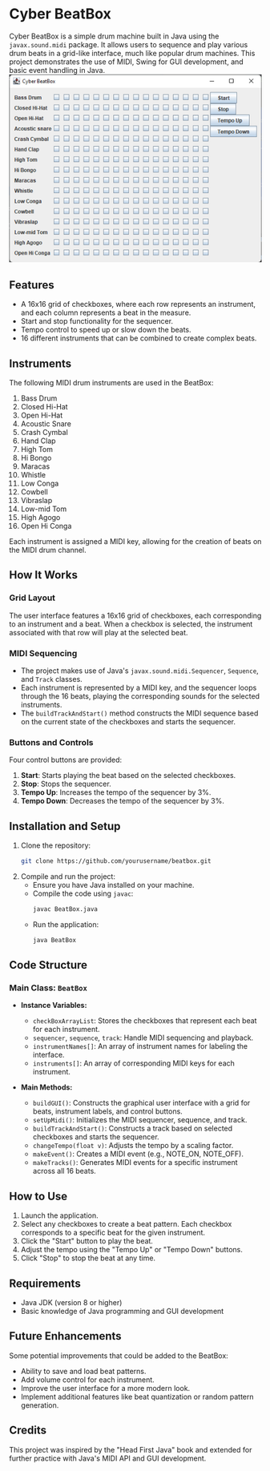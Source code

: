 # Cyber BeatBox

Cyber BeatBox is a simple drum machine built in Java using the `javax.sound.midi` package. It allows users to sequence and play various drum beats in a grid-like interface, much like popular drum machines. This project demonstrates the use of MIDI, Swing for GUI development, and basic event handling in Java.
_![Beat Box UI](img_1.png)_

## Features
- A 16x16 grid of checkboxes, where each row represents an instrument, and each column represents a beat in the measure.
- Start and stop functionality for the sequencer.
- Tempo control to speed up or slow down the beats.
- 16 different instruments that can be combined to create complex beats.

## Instruments
The following MIDI drum instruments are used in the BeatBox:

1. Bass Drum
2. Closed Hi-Hat
3. Open Hi-Hat
4. Acoustic Snare
5. Crash Cymbal
6. Hand Clap
7. High Tom
8. Hi Bongo
9. Maracas
10. Whistle
11. Low Conga
12. Cowbell
13. Vibraslap
14. Low-mid Tom
15. High Agogo
16. Open Hi Conga

Each instrument is assigned a MIDI key, allowing for the creation of beats on the MIDI drum channel.

## How It Works

### Grid Layout
The user interface features a 16x16 grid of checkboxes, each corresponding to an instrument and a beat. When a checkbox is selected, the instrument associated with that row will play at the selected beat.

### MIDI Sequencing
- The project makes use of Java's `javax.sound.midi.Sequencer`, `Sequence`, and `Track` classes.
- Each instrument is represented by a MIDI key, and the sequencer loops through the 16 beats, playing the corresponding sounds for the selected instruments.
- The `buildTrackAndStart()` method constructs the MIDI sequence based on the current state of the checkboxes and starts the sequencer.

### Buttons and Controls
Four control buttons are provided:
1. **Start**: Starts playing the beat based on the selected checkboxes.
2. **Stop**: Stops the sequencer.
3. **Tempo Up**: Increases the tempo of the sequencer by 3%.
4. **Tempo Down**: Decreases the tempo of the sequencer by 3%.

## Installation and Setup

1. Clone the repository:
    ```bash
    git clone https://github.com/yourusername/beatbox.git
    ```
2. Compile and run the project:
    - Ensure you have Java installed on your machine.
    - Compile the code using `javac`:
        ```bash
        javac BeatBox.java
        ```
    - Run the application:
        ```bash
        java BeatBox
        ```

## Code Structure

### Main Class: `BeatBox`
- **Instance Variables:**
    - `checkBoxArrayList`: Stores the checkboxes that represent each beat for each instrument.
    - `sequencer`, `sequence`, `track`: Handle MIDI sequencing and playback.
    - `instrumentNames[]`: An array of instrument names for labeling the interface.
    - `instruments[]`: An array of corresponding MIDI keys for each instrument.

- **Main Methods:**
    - `buildGUI()`: Constructs the graphical user interface with a grid for beats, instrument labels, and control buttons.
    - `setUpMidi()`: Initializes the MIDI sequencer, sequence, and track.
    - `buildTrackAndStart()`: Constructs a track based on selected checkboxes and starts the sequencer.
    - `changeTempo(float v)`: Adjusts the tempo by a scaling factor.
    - `makeEvent()`: Creates a MIDI event (e.g., NOTE_ON, NOTE_OFF).
    - `makeTracks()`: Generates MIDI events for a specific instrument across all 16 beats.

## How to Use
1. Launch the application.
2. Select any checkboxes to create a beat pattern. Each checkbox corresponds to a specific beat for the given instrument.
3. Click the "Start" button to play the beat.
4. Adjust the tempo using the "Tempo Up" or "Tempo Down" buttons.
5. Click "Stop" to stop the beat at any time.


## Requirements
- Java JDK (version 8 or higher)
- Basic knowledge of Java programming and GUI development

## Future Enhancements
Some potential improvements that could be added to the BeatBox:
- Ability to save and load beat patterns.
- Add volume control for each instrument.
- Improve the user interface for a more modern look.
- Implement additional features like beat quantization or random pattern generation.

## Credits
This project was inspired by the "Head First Java" book and extended for further practice with Java's MIDI API and GUI development.
